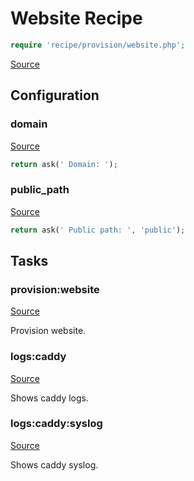 <!-- DO NOT EDIT THIS FILE! -->
<!-- Instead edit recipe/provision/website.php -->
<!-- Then run bin/docgen -->

# Website Recipe

```php
require 'recipe/provision/website.php';
```

[Source](/recipe/provision/website.php)


## Configuration
### domain
[Source](https://github.com/deployphp/deployer/blob/master/recipe/provision/website.php#L7)



```php title="Default value"
return ask(' Domain: ');
```


### public_path
[Source](https://github.com/deployphp/deployer/blob/master/recipe/provision/website.php#L11)



```php title="Default value"
return ask(' Public path: ', 'public');
```



## Tasks

### provision:website
[Source](https://github.com/deployphp/deployer/blob/master/recipe/provision/website.php#L16)

Provision website.




### logs:caddy
[Source](https://github.com/deployphp/deployer/blob/master/recipe/provision/website.php#L62)

Shows caddy logs.




### logs:caddy:syslog
[Source](https://github.com/deployphp/deployer/blob/master/recipe/provision/website.php#L67)

Shows caddy syslog.




